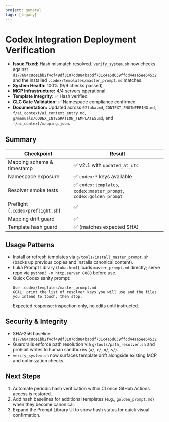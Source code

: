 ```yaml
---
project: general
tags: [legacy]
---
```

# Codex Integration Deployment Verification

- **Issue Fixed:** Hash mismatch resolved. `verify_system.sh` now checks against `d177684c8ce1bb2f4cf49df3107dd884babdf731c4a5d639ffcd44aa5ee64532` and the installed `.codex/templates/master_prompt.md` matches.
- **System Health:** 100% (9/9 checks passed)
- **MCP Infrastructure:** 4/4 servers operational
- **Template Integrity:** ✅ Hash verified
- **CLC Gate Validation:** ✅ Namespace compliance confirmed
- **Documentation:** Updated across `02luka.md`, `CONTEXT_ENGINEERING.md`, `f/ai_context/ai_context_entry.md`, `g/manuals/CODEX_INTEGRATION_TEMPLATES.md`, and `f/ai_context/mapping.json`.

## Summary

| Checkpoint | Result |
|------------|--------|
| Mapping schema & timestamp | ✅ v2.1 with `updated_at_utc`
| Namespace exposure | ✅ `codex:*` keys available
| Resolver smoke tests | ✅ `codex:templates`, `codex:master_prompt`, `codex:golden_prompt`
| Preflight (`.codex/preflight.sh`) | ✅
| Mapping drift guard | ✅
| Template hash guard | ✅ (matches expected SHA)

## Usage Patterns
- Install or refresh templates via `g/tools/install_master_prompt.sh` (backs up previous copies and installs canonical content).
- Luka Prompt Library (`luka.html`) loads `master_prompt.md` directly; serve repo via `python3 -m http.server 8080` before use.
- Quick Codex sanity prompt:
  ```
  Use .codex/templates/master_prompt.md
  GOAL: print the list of resolver keys you will use and the files you intend to touch, then stop.
  ```
  Expected response: inspection only, no edits until instructed.

## Security & Integrity
- SHA-256 baseline: `d177684c8ce1bb2f4cf49df3107dd884babdf731c4a5d639ffcd44aa5ee64532`
- Guardrails enforce path resolution via `g/tools/path_resolver.sh` and prohibit writes to human sandboxes (`a/`, `c/`, `o/`, `s/`).
- `verify_system.sh` now surfaces template drift alongside existing MCP and optimization checks.

## Next Steps
1. Automate periodic hash verification within CI once GitHub Actions access is restored.
2. Add hash baselines for additional templates (e.g., `golden_prompt.md`) when they become canonical.
3. Expand the Prompt Library UI to show hash status for quick visual confirmation.
